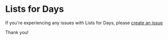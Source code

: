 # Lists for Days

If you're experiencing any issues with Lists for Days, please [create an issue](https://github.com/vicjohnson/Lists-for-Days-Issues/issues/new)

Thank you!
